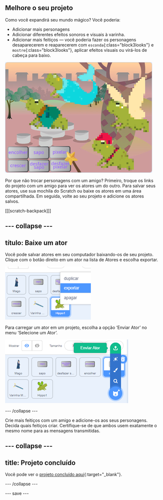 ## Melhore o seu projeto

Como você expandirá seu mundo mágico? Você poderia:
+ Adicionar mais personagens
+ Adicionar diferentes efeitos sonoros e visuais à varinha.
+ Adicionar mais feitiços — você poderia fazer os personagens desaparecerem e reaparecerem com `esconda`{:class="block3looks"} e `mostre`{:class="block3looks"}, aplicar efeitos visuais ou virá-los de cabeça para baixo.

![Um projeto com quatro atores e novos botões para o feitiço de pixelar adicionados.](images/upgrade-step.png)

Por que não trocar personagens com um amigo? Primeiro, troque os links do projeto com um amigo para ver os atores um do outro. Para salvar seus atores, use sua mochila do Scratch ou baixe os atores em uma área compartilhada. Em seguida, volte ao seu projeto e adicione os atores salvos.

[[[scratch-backpack]]]

--- collapse ---
---
título: Baixe um ator
---

Você pode salvar atores em seu computador baixando-os de seu projeto. Clique com o botão direito em um ator na lista de Atores e escolha exportar.

![O menu pop-up na lista de Atores.](images/export-sprite.png)

Para carregar um ator em um projeto, escolha a opção ‘Enviar Ator’ no menu ‘Selecione um Ator’.

![O menu expandido Selecione um Ator mostrando a opção Enviar Ator.](images/upload-sprite.png)

--- /collapse ---

Crie mais feitiços com um amigo e adicione-os aos seus personagens. Decida quais feitiços criar. Certifique-se de que ambos usem exatamente o mesmo nome para as mensagens transmitidas.

--- collapse ---
---
title: Projeto concluído
---

Você pode ver o [projeto concluído aqui](https://scratch.mit.edu/projects/518413238/){:target="_blank"}.

--- /collapse ---

--- save ---
